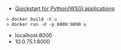 - [Quickstart for Python/WSGI applications](https://uwsgi-docs.readthedocs.io/en/latest/WSGIquickstart.html)

```
> docker build -t u .
> docker run -d -p 8000:9090 u
```

- localhost:8000
- 10.0.75.1:8000